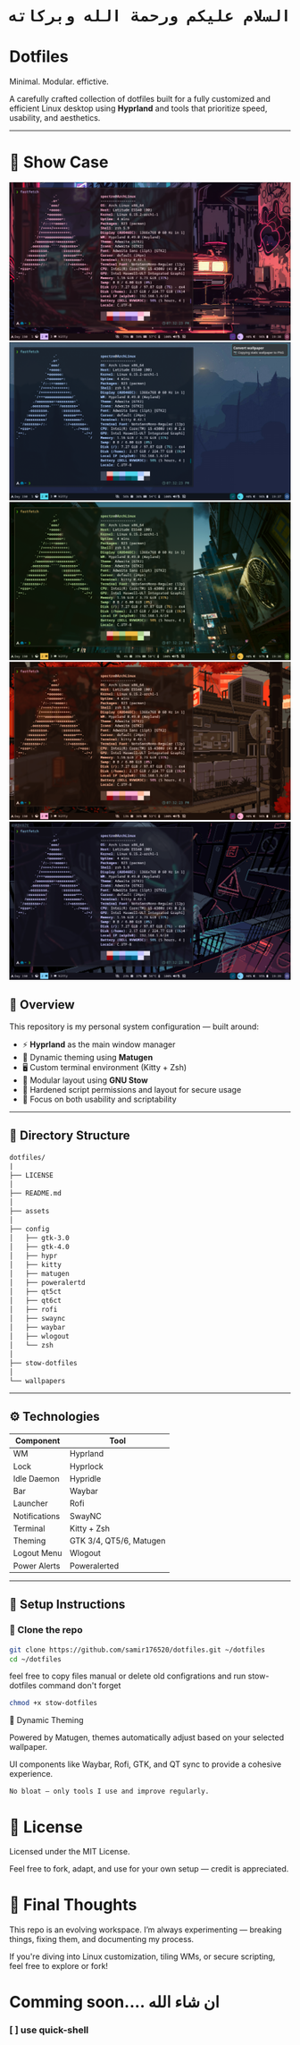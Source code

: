 <div align="center" dir="rtl">
  <h1><pre>السلام عليكم ورحمة الله وبركاته</h1> </pre>
</div>

# Dotfiles

Minimal. Modular. effictive.

A carefully crafted collection of dotfiles built for a fully customized and efficient Linux desktop using **Hyprland** and tools that prioritize speed, usability, and aesthetics.

---

# 🎨 Show Case

![Screenshot](assets/pre5.png)
![Screenshot](assets/pre2.png)
![Screenshot](assets/pre1.png)
![Screenshot](assets/pre3.png)
![Screenshot](assets/pre4.png)

## 🧭 Overview

This repository is my personal system configuration — built around:

- ⚡ **Hyprland** as the main window manager
- 🎨 Dynamic theming using **Matugen**
- 🖥️ Custom terminal environment (Kitty + Zsh)
- 🧩 Modular layout using **GNU Stow**
- 🔐 Hardened script permissions and layout for secure usage
- 🎯 Focus on both usability and scriptability

---

## 📂 Directory Structure
```
dotfiles/
|
├── LICENSE
│ 
├── README.md
│ 
├── assets
│ 
├── config
│   ├── gtk-3.0
│   ├── gtk-4.0
│   ├── hypr
│   ├── kitty
│   ├── matugen
│   ├── poweralertd
│   ├── qt5ct
│   ├── qt6ct
│   ├── rofi
│   ├── swaync
│   ├── waybar
│   ├── wlogout
│   └── zsh
│ 
├── stow-dotfiles 
│ 
└── wallpapers
```
---

## ⚙️ Technologies

| Component       | Tool             |
|----------------|------------------|
| WM             | Hyprland         |
| Lock           | Hyprlock         |
| Idle Daemon    | Hypridle         |
| Bar            | Waybar           |
| Launcher       | Rofi             |
| Notifications  | SwayNC           |
| Terminal       | Kitty + Zsh      |
| Theming        | GTK 3/4, QT5/6, Matugen |
| Logout Menu    | Wlogout          |
| Power Alerts   | Poweralerted     |

---

## 🚀 Setup Instructions

### 🧱 Clone the repo

```bash
git clone https://github.com/samir176520/dotfiles.git ~/dotfiles
cd ~/dotfiles
```

feel free to copy files manual or delete old configrations and run stow-dotfiles command
don't forget 
``` bash
chmod +x stow-dotfiles
```


🎨 Dynamic Theming

Powered by Matugen, themes automatically adjust based on your selected wallpaper.

UI components like Waybar, Rofi, GTK, and QT sync to provide a cohesive experience.

    No bloat — only tools I use and improve regularly.


# 📄 License

Licensed under the MIT License.

Feel free to fork, adapt, and use for your own setup — credit is appreciated.


# 🧠 Final Thoughts

This repo is an evolving workspace. I’m always experimenting — breaking things, fixing them, and documenting my process.

If you're diving into Linux customization, tiling WMs, or secure scripting, feel free to explore or fork!

# Comming soon.... ان شاء الله
### [ ] use quick-shell
